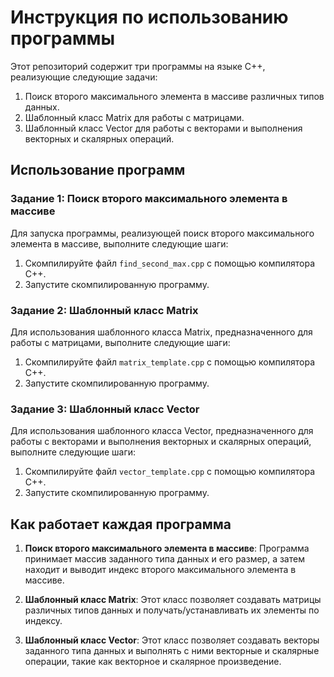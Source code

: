 # Инструкция по использованию программы

Этот репозиторий содержит три программы на языке C++, реализующие следующие задачи:

1. Поиск второго максимального элемента в массиве различных типов данных.
2. Шаблонный класс Matrix для работы с матрицами.
3. Шаблонный класс Vector для работы с векторами и выполнения векторных и скалярных операций.

## Использование программ

### Задание 1: Поиск второго максимального элемента в массиве

Для запуска программы, реализующей поиск второго максимального элемента в массиве, выполните следующие шаги:

1. Скомпилируйте файл `find_second_max.cpp` с помощью компилятора C++.
2. Запустите скомпилированную программу.

### Задание 2: Шаблонный класс Matrix

Для использования шаблонного класса Matrix, предназначенного для работы с матрицами, выполните следующие шаги:

1. Скомпилируйте файл `matrix_template.cpp` с помощью компилятора C++.
2. Запустите скомпилированную программу.

### Задание 3: Шаблонный класс Vector

Для использования шаблонного класса Vector, предназначенного для работы с векторами и выполнения векторных и скалярных операций, выполните следующие шаги:

1. Скомпилируйте файл `vector_template.cpp` с помощью компилятора C++.
2. Запустите скомпилированную программу.

## Как работает каждая программа

1. **Поиск второго максимального элемента в массиве**: Программа принимает массив заданного типа данных и его размер, а затем находит и выводит индекс второго максимального элемента в массиве.

2. **Шаблонный класс Matrix**: Этот класс позволяет создавать матрицы различных типов данных и получать/устанавливать их элементы по индексу.

3. **Шаблонный класс Vector**: Этот класс позволяет создавать векторы заданного типа данных и выполнять с ними векторные и скалярные операции, такие как векторное и скалярное произведение.

